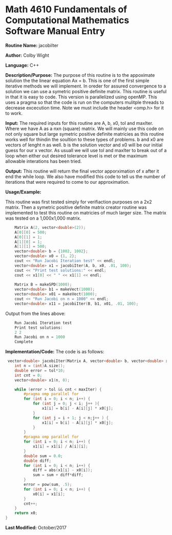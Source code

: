 # Math 4610 Fundamentals of Computational Mathematics Software Manual Entry

**Routine Name:**  jacobiIter

**Author:** Colby Wight

**Language:** C++

**Description/Purpose:**  The purpose of this routine is to the appoximate solution the the linear equation Ax = b. This is one of the first simple iterative methods we will implement. In oreder for assured convergence to a solution we can use a symetric positive definite matrix. This routine is useful in that it is easy to code. This version is parallelized using openMP. This uses a pragma so that the code is run on the computers mulitple threads to decrease excecution time.  Note we must include the header <omp.h> for it to work.

**Input:** The required inputs for this routine are A, b, x0, tol and maxIter. Where we have A as a nxn (square) matrix. We will mainly use this code on not only square but large symetric positive definite matricies as this routine works well for thindin the soultion to these types of problems. b and x0 are vectors of lenght n as well. b is the solution vector and x0 will be our initial guess for our x vector. As usuall we will use tol and maxIter to break out of a loop when either out desired tolerance level is met or the maximum allowable interations has been tried.

**Output:** This routine will return the final vector apporximation of x after it end the while loop. We also have modified this code to tell us the number of iterations that were required to come to our approximation.

**Usage/Example:**

This routine was first tested simply for verifiaction purposes on a 2x2 matrix. Then a symetric positive definite matrix creator routine was implemented to test this routine on matricies of much larger size. The matrix was tested on a 1,000x1,000 matrix.

```C++
    Matrix A(2, vector<double>(2));
    A[0][0] = 500;
    A[0][1] = 1;
    A[1][0] = 1;
    A[1][1] = 500;
    vector<double> b = {1002, 1002};
    vector<double> x0 = {1, 2};
    cout << "Run Jacobi Iteration test" << endl;
    vector<double> x1 = jacobiIter(A, b, x0, .01, 100);
    cout << "Print test solutions:" << endl;
    cout << x1[0] << " " << x1[1] << endl;
    
    Matrix B = makeSPD(1000);
    vector<double> b1 = makeVect(1000);
    vector<double> x01 = makeVect(1000);
    cout << "Run Jacobi on n = 1000" << endl;
    vector<double> x11 = jacobiIter(B, b1, x01, .01, 100);
```

Output from the lines above:

```C++
    Run Jacobi Iteration test
    Print test solutions:
    2 2
    Run Jacobi on n = 1000
    Complete
```

**Implementation/Code:** The code is as follows:
```C++
 vector<double> jacobiIter(Matrix A, vector<double> b, vector<double> x0, double tol, int maxIter) {
    int n = (int)A.size();
    double error = tol*10;
    int cnt = 0;
    vector<double> x1(n, 0);

    while (error > tol && cnt < maxIter) {
        #pragma omp parallel for
        for (int i = 0; i < n; i++) {
            for (int j = 0; j < i; j++ ){
                x1[i] = b[i] - A[i][j] * x0[j];
            }
            for (int j = i + 1; j < n;j++ ) {
                x1[i] = b[i] - A[i][j] * x0[j];
            }
        }
        #pragma omp parallel for
        for (int i = 0; i < n; i++) {
            x1[i] = x1[i] / A[i][i];
        }
        double sum = 0.0;
        double diff;
        for (int i = 0; i < n; i++) {
            diff = abs(x1[i] - x0[i]);
            sum = sum + diff*diff;
        }
        error = pow(sum, .5);
        for (int i = 0; i < n; i++) {
            x0[i] = x1[i];
        }
        cnt++;
    }
    return x0;
}
```
**Last Modified:** October/2017
